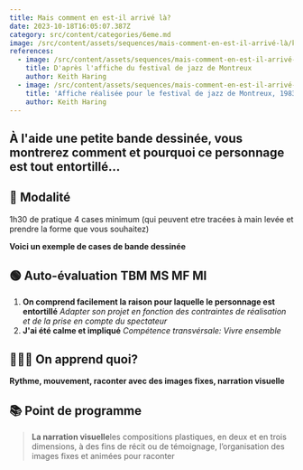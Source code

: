 ```yaml
---
title: Mais comment en est-il arrivé là?
date: 2023-10-18T16:05:07.387Z
category: src/content/categories/6eme.md
image: /src/content/assets/sequences/mais-comment-en-est-il-arrivé-là/keith-haring-grande.png
references:
  - image: /src/content/assets/sequences/mais-comment-en-est-il-arrivé-là/personnage-keith-haring-grande.jpeg
    title: D'après l'affiche du festival de jazz de Montreux
    author: Keith Haring
  - image: /src/content/assets/sequences/mais-comment-en-est-il-arrivé-là/keith-haring-grande.jpeg
    title: 'Affiche réalisée pour le festival de jazz de Montreux, 1983'
    author: Keith Haring
---
```


## **À l'aide une petite bande dessinée, vous montrerez comment et pourquoi ce personnage est tout entortillé...**

## **🔎 Modalité**

1h30 de pratique 4 cases minimum (qui peuvent etre tracées à main levée et prendre la forme que vous souhaitez)

**Voici un exemple de cases de bande dessinée**

## **🟢 Auto-évaluation TBM MS MF MI**

1. **On comprend facilement la raison pour laquelle le personnage est entortillé** _Adapter son projet en fonction des contraintes de réalisation et de la prise en compte du spectateur_
2. **J'ai été calme et impliqué** _Compétence transvérsale: Vivre ensemble_

## 👩🏼‍🏫 On apprend quoi?

**Rythme, mouvement, raconter avec des images fixes, narration visuelle**

## **📚 Point de programme**

> **La narration visuelle**les compositions plastiques, en deux et en trois dimensions, à des fins de récit ou de témoignage, l’organisation des images fixes et animées pour raconter
